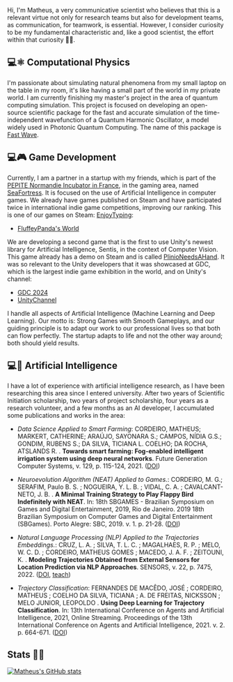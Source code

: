 
Hi, I'm Matheus, a very communicative scientist who believes that this is a relevant virtue not only for research teams but also for development teams, as communication, for teamwork, is essential. However, I consider curiosity to be my fundamental characteristic and, like a good scientist, the effort within that curiosity 🔭🌱.

💻⚛️ Computational Physics
---

I'm passionate about simulating natural phenomena from my small laptop on the table in my room, it's like having a small part of the world in my private world. I am currently finishing my master's project in the area of ​​quantum computing simulation. This project is focused on developing an open-source scientific package for the fast and accurate simulation of the time-independent wavefunction of a Quantum Harmonic Oscillator, a model widely used in Photonic Quantum Computing. The name of this package is [Fast Wave](https://pypi.org/project/fast-wave/).

💻🎮 Game Development
---

Currently, I am a partner in a startup with my friends, which is part of the [PEPITE Normandie Incubator in France](https://www.linkedin.com/company/pepite-normandie/posts/?feedView=all), in the gaming area, named [SeaFortress](https://beacons.ai/seafortress/home). It is focused on the use of Artificial Intelligence in computer games. We already have games published on Steam and have participated twice in international indie game competitions, improving our ranking. This is one of our games on Steam: [EnjoyTyping](https://store.steampowered.com/agecheck/app/1956410/):

- [FluffeyPanda's World](https://www.youtube.com/watch?v=odeQ9Qs_zio&t=14s)

We are developing a second game that is the first to use Unity's newest library for Artificial Intelligence, Sentis, in the context of Computer Vision. This game already has a demo on Steam and is called [PlinioNeedsAHand](https://store.steampowered.com/app/2671760/Plinio_Needs_a_Hand/). It was so relevant to the Unity developers that it was showcased at GDC, which is the largest indie game exhibition in the world, and on Unity's channel:

- [GDC 2024](https://www.linkedin.com/feed/update/urn:li:activity:7176392039217934336/?updateEntityUrn=urn%3Ali%3Afs_feedUpdate%3A%28V2%2Curn%3Ali%3Aactivity%3A7176392039217934336%29)
- [UnityChannel](https://www.youtube.com/watch?v=7uU_TxSyINI&t=787s)
  
I handle all aspects of Artificial Intelligence (Machine Learning and Deep Learning). Our motto is: Strong Games with Smooth Gameplays, and our guiding principle is to adapt our work to our professional lives so that both can flow perfectly. The startup adapts to life and not the other way around; both should yield results.

💻🧠 Artificial Intelligence
---

I have a lot of experience with artificial intelligence research, as I have been researching this area since I entered university. After two years of Scientific Initiation scholarship, two years of project scholarship, four years as a research volunteer, and a few months as an AI developer, I accumulated some publications and works in the area:

- *Data Science Applied to Smart Farming*: CORDEIRO, MATHEUS; MARKERT, CATHERINE; ARAÚJO, SAYONARA S.; CAMPOS, NÍDIA G.S.; GONDIM, RUBENS S.; DA SILVA, TICIANA L. COELHO; DA ROCHA, ATSLANDS R. . **Towards smart farming: Fog-enabled intelligent irrigation system using deep neural networks**. Future Generation Computer Systems, v. 129, p. 115-124, 2021. ([DOI](https://www.sciencedirect.com/science/article/abs/pii/S0167739X21004428?via%3Dihub))

- *Neuroevolution Algorithm (NEAT) Applied to Games.*: CORDEIRO, M. G.; SERAFIM, Paulo B. S. ; NOGUEIRA, Y. L. B. ; VIDAL, C. A. ; CAVALCANT- NETO, J. B. . **A Minimal Training Strategy to Play Flappy Bird Indefinitely with NEAT**. In: 18th SBGAMES - Brazilian Symposium on Games and Digital Entertainment, 2019, Rio de Janeiro. 2019 18th Brazilian Symposium on Computer Games and Digital Entertainment (SBGames). Porto Alegre: SBC, 2019. v. 1. p. 21-28. ([DOI](https://www.sbgames.org/sbgames2019/files/papers/ComputacaoFull/198468.pdf))

- *Natural Language Processing (NLP) Applied to the Trajectories Embeddings.*: CRUZ, L. A. ; SILVA, T. L. C. ; MAGALHAES, R. P. ; MELO, W. C. D. ; CORDEIRO, MATHEUS GOMES ; MACEDO, J. A. F. ; ZEITOUNI, K. . **Modeling Trajectories Obtained from External Sensors for Location Prediction via NLP Approaches**. SENSORS, v. 22, p. 7475, 2022. ([DOI](https://www.mdpi.com/1424-8220/22/19/7475), [teach](https://github.com/InsightLab/teach))

- *Trajectory Classification*: FERNANDES DE MACÊDO, JOSÉ ; CORDEIRO, MATHEUS ; COELHO DA SILVA, TICIANA ; A. DE FREITAS, NICKSSON ; MELO JUNIOR, LEOPOLDO . **Using Deep Learning for Trajectory Classification**. In: 13th International Conference on Agents and Artificial Intelligence, 2021, Online Streaming. Proceedings of the 13th International Conference on Agents and Artificial Intelligence, 2021. v. 2. p. 664-671. ([DOI](https://www.scitepress.org/Link.aspx?doi=10.5220/0010227906640671))

Stats :man_technologist:
---

[![Matheus's GitHub stats](https://github-readme-stats.vercel.app/api?username=fobos123deimos&show_icons=true&theme=radical)](https://github.com/anuraghazra/github-readme-stats)
